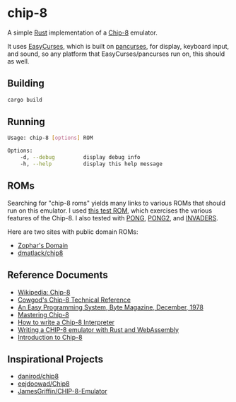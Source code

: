 # chip-8

A simple [Rust](https://www.rust-lang.org/) implementation of a 
[Chip-8](https://en.wikipedia.org/wiki/CHIP-8) emulator.

It uses [EasyCurses](https://github.com/Lokathor/easycurses-rs), which is built on
[pancurses](https://github.com/ihalila/pancurses), for display,
keyboard input, and sound, so any platform that EasyCurses/pancurses run on, this should
as well.

## Building

```bash
cargo build
```

## Running

```bash
Usage: chip-8 [options] ROM

Options:
    -d, --debug         display debug info
    -h, --help          display this help message
```

## ROMs

Searching for "chip-8 roms" yields many links to various ROMs that should run on this
emulator. I used [this test ROM](https://github.com/corax89/chip8-test-rom), which exercises
the various features of the Chip-8. I also tested with [PONG](https://github.com/eejdoowad/Chip8/blob/master/roms/PONG),
[PONG2](https://github.com/eejdoowad/Chip8/blob/master/roms/PONG2), and 
[INVADERS](https://github.com/eejdoowad/Chip8/blob/master/roms/INVADERS).

Here are two sites with public domain ROMs:

* [Zophar's Domain](https://www.zophar.net/pdroms/chip8.html)
* [dmatlack/chip8](https://github.com/dmatlack/chip8/tree/master/roms)

## Reference Documents

* [Wikipedia: Chip-8](https://en.wikipedia.org/wiki/CHIP-8)
* [Cowgod's Chip-8 Technical Reference](http://devernay.free.fr/hacks/chip8/C8TECH10.HTM)
* [An Easy Programming System, Byte Magazine, December, 1978](https://archive.org/stream/byte-magazine-1978-12/1978_12_BYTE_03-12_Life#page/n109/mode/2up)
* [Mastering Chip-8](http://mattmik.com/files/chip8/mastering/chip8.html)
* [How to write a Chip-8 Interpreter](http://www.multigesture.net/articles/how-to-write-an-emulator-chip-8-interpreter/)
* [Writing a CHIP-8 emulator with Rust and WebAssembly](https://blog.scottlogic.com/2017/12/13/chip8-emulator-webassembly-rust.html)
* [Introduction to Chip-8](http://www.emulator101.com/introduction-to-chip-8.html)

## Inspirational Projects

* [danirod/chip8](https://github.com/danirod/chip8)
* [eejdoowad/Chip8](https://github.com/eejdoowad/Chip8)
* [JamesGriffin/CHIP-8-Emulator](https://github.com/JamesGriffin/CHIP-8-Emulator)
